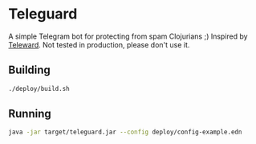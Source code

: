# Teleguard

A simple Telegram bot for protecting from spam Clojurians ;)
Inspired by [Teleward](https://github.com/igrishaev/teleward).
Not tested in production, please don't use it.

## Building

```bash
./deploy/build.sh
```

## Running

```bash
java -jar target/teleguard.jar --config deploy/config-example.edn
```